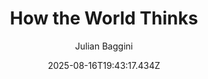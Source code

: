 ---
title: "How the World Thinks"
date: "2025-08-16T19:43:17.434Z"
author: "Julian Baggini"
read_year: "NO"
recommendation: '5'
url: /bookshelf/how-the-world-thinks
---